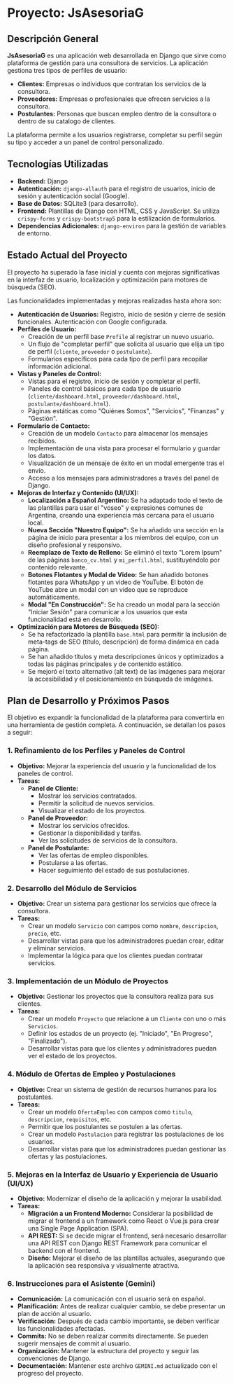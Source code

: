 # Proyecto: JsAsesoriaG

## Descripción General

**JsAsesoriaG** es una aplicación web desarrollada en Django que sirve como plataforma de gestión para una consultora de servicios. La aplicación gestiona tres tipos de perfiles de usuario:

- **Clientes:** Empresas o individuos que contratan los servicios de la consultora.
- **Proveedores:** Empresas o profesionales que ofrecen servicios a la consultora.
- **Postulantes:** Personas que buscan empleo dentro de la consultora o dentro de su catalogo de clientes.

La plataforma permite a los usuarios registrarse, completar su perfil según su tipo y acceder a un panel de control personalizado.

## Tecnologías Utilizadas

- **Backend:** Django
- **Autenticación:** `django-allauth` para el registro de usuarios, inicio de sesión y autenticación social (Google).
- **Base de Datos:** SQLite3 (para desarrollo).
- **Frontend:** Plantillas de Django con HTML, CSS y JavaScript. Se utiliza `crispy-forms` y `crispy-bootstrap5` para la estilización de formularios.
- **Dependencias Adicionales:** `django-environ` para la gestión de variables de entorno.

## Estado Actual del Proyecto

El proyecto ha superado la fase inicial y cuenta con mejoras significativas en la interfaz de usuario, localización y optimización para motores de búsqueda (SEO).

Las funcionalidades implementadas y mejoras realizadas hasta ahora son:

- **Autenticación de Usuarios:** Registro, inicio de sesión y cierre de sesión funcionales. Autenticación con Google configurada.
- **Perfiles de Usuario:**
    - Creación de un perfil base `Profile` al registrar un nuevo usuario.
    - Un flujo de "completar perfil" que solicita al usuario que elija un tipo de perfil (`cliente`, `proveedor` o `postulante`).
    - Formularios específicos para cada tipo de perfil para recopilar información adicional.
- **Vistas y Paneles de Control:**
    - Vistas para el registro, inicio de sesión y completar el perfil.
    - Paneles de control básicos para cada tipo de usuario (`cliente/dashboard.html`, `proveedor/dashboard.html`, `postulante/dashboard.html`).
    - Páginas estáticas como "Quiénes Somos", "Servicios", "Finanzas" y "Gestión".
- **Formulario de Contacto:**
    - Creación de un modelo `Contacto` para almacenar los mensajes recibidos.
    - Implementación de una vista para procesar el formulario y guardar los datos.
    - Visualización de un mensaje de éxito en un modal emergente tras el envío.
    - Acceso a los mensajes para administradores a través del panel de Django.
- **Mejoras de Interfaz y Contenido (UI/UX):**
    - **Localización a Español Argentino:** Se ha adaptado todo el texto de las plantillas para usar el "voseo" y expresiones comunes de Argentina, creando una experiencia más cercana para el usuario local.
    - **Nueva Sección "Nuestro Equipo":** Se ha añadido una sección en la página de inicio para presentar a los miembros del equipo, con un diseño profesional y responsivo.
    - **Reemplazo de Texto de Relleno:** Se eliminó el texto "Lorem Ipsum" de las páginas `banco_cv.html` y `mi_perfil.html`, sustituyéndolo por contenido relevante.
    - **Botones Flotantes y Modal de Video:** Se han añadido botones flotantes para WhatsApp y un video de YouTube. El botón de YouTube abre un modal con un video que se reproduce automáticamente.
    - **Modal "En Construcción":** Se ha creado un modal para la sección "Iniciar Sesión" para comunicar a los usuarios que esta funcionalidad está en desarrollo.
- **Optimización para Motores de Búsqueda (SEO):**
    - Se ha refactorizado la plantilla `base.html` para permitir la inclusión de meta-tags de SEO (título, descripción) de forma dinámica en cada página.
    - Se han añadido títulos y meta descripciones únicos y optimizados a todas las páginas principales y de contenido estático.
    - Se mejoró el texto alternativo (alt text) de las imágenes para mejorar la accesibilidad y el posicionamiento en búsqueda de imágenes.

## Plan de Desarrollo y Próximos Pasos

El objetivo es expandir la funcionalidad de la plataforma para convertirla en una herramienta de gestión completa. A continuación, se detallan los pasos a seguir:

### 1. **Refinamiento de los Perfiles y Paneles de Control**

- **Objetivo:** Mejorar la experiencia del usuario y la funcionalidad de los paneles de control.
- **Tareas:**
    - **Panel de Cliente:**
        - Mostrar los servicios contratados.
        - Permitir la solicitud de nuevos servicios.
        - Visualizar el estado de los proyectos.
    - **Panel de Proveedor:**
        - Mostrar los servicios ofrecidos.
        - Gestionar la disponibilidad y tarifas.
        - Ver las solicitudes de servicios de la consultora.
    - **Panel de Postulante:**
        - Ver las ofertas de empleo disponibles.
        - Postularse a las ofertas.
        - Hacer seguimiento del estado de sus postulaciones.

### 2. **Desarrollo del Módulo de Servicios**

- **Objetivo:** Crear un sistema para gestionar los servicios que ofrece la consultora.
- **Tareas:**
    - Crear un modelo `Servicio` con campos como `nombre`, `descripcion`, `precio`, etc.
    - Desarrollar vistas para que los administradores puedan crear, editar y eliminar servicios.
    - Implementar la lógica para que los clientes puedan contratar servicios.

### 3. **Implementación de un Módulo de Proyectos**

- **Objetivo:** Gestionar los proyectos que la consultora realiza para sus clientes.
- **Tareas:**
    - Crear un modelo `Proyecto` que relacione a un `Cliente` con uno o más `Servicios`.
    - Definir los estados de un proyecto (ej. "Iniciado", "En Progreso", "Finalizado").
    - Desarrollar vistas para que los clientes y administradores puedan ver el estado de los proyectos.

### 4. **Módulo de Ofertas de Empleo y Postulaciones**

- **Objetivo:** Crear un sistema de gestión de recursos humanos para los postulantes.
- **Tareas:**
    - Crear un modelo `OfertaEmpleo` con campos como `titulo`, `descripcion`, `requisitos`, etc.
    - Permitir que los postulantes se postulen a las ofertas.
    - Crear un modelo `Postulacion` para registrar las postulaciones de los usuarios.
    - Desarrollar vistas para que los administradores puedan gestionar las ofertas y las postulaciones.

### 5. **Mejoras en la Interfaz de Usuario y Experiencia de Usuario (UI/UX)**

- **Objetivo:** Modernizar el diseño de la aplicación y mejorar la usabilidad.
- **Tareas:**
    - **Migración a un Frontend Moderno:** Considerar la posibilidad de migrar el frontend a un framework como React o Vue.js para crear una Single Page Application (SPA).
    - **API REST:** Si se decide migrar el frontend, será necesario desarrollar una API REST con Django REST Framework para comunicar el backend con el frontend.
    - **Diseño:** Mejorar el diseño de las plantillas actuales, asegurando que la aplicación sea responsiva y visualmente atractiva.

### 6. **Instrucciones para el Asistente (Gemini)**

- **Comunicación:** La comunicación con el usuario será en español.
- **Planificación:** Antes de realizar cualquier cambio, se debe presentar un plan de acción al usuario.
- **Verificación:** Después de cada cambio importante, se deben verificar las funcionalidades afectadas.
- **Commits:** No se deben realizar commits directamente. Se pueden sugerir mensajes de commit al usuario.
- **Organización:** Mantener la estructura del proyecto y seguir las convenciones de Django.
- **Documentación:** Mantener este archivo `GEMINI.md` actualizado con el progreso del proyecto.